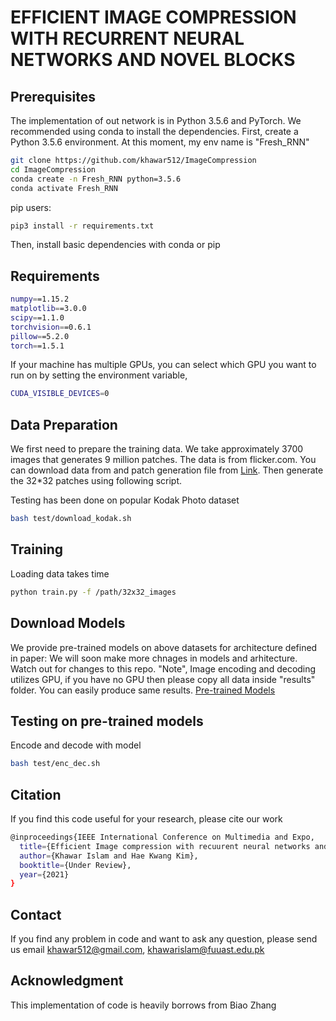 # EFFICIENT IMAGE COMPRESSION WITH RECURRENT NEURAL NETWORKS AND NOVEL BLOCKS



## Prerequisites
The implementation of out network is in Python 3.5.6 and PyTorch. We recommended using conda to install the dependencies. First, create a Python 3.5.6 environment. At this moment, my env name is "Fresh_RNN"

```bash
git clone https://github.com/khawar512/ImageCompression
cd ImageCompression
conda create -n Fresh_RNN python=3.5.6    
conda activate Fresh_RNN
```
pip users:

```bash
pip3 install -r requirements.txt
```

Then, install basic dependencies with conda or pip

## Requirements

```bash
numpy==1.15.2
matplotlib==3.0.0
scipy==1.1.0
torchvision==0.6.1
pillow==5.2.0
torch==1.5.1
```
If your machine has multiple GPUs, you can select which GPU you want to run on by setting the environment variable, 

```bash
CUDA_VISIBLE_DEVICES=0
```

## Data Preparation
We first need to prepare the training data. We take approximately 3700 images that generates 9 million patches. The data is from flicker.com. You can download data from and patch generation file from [Link](https://github.com/liujiaheng/CompressionData). Then generate the 32*32 patches using following script.

Testing has been done on popular Kodak Photo dataset
```bash
bash test/download_kodak.sh
```
## Training
Loading data takes time
```bash
python train.py -f /path/32x32_images
```
## Download Models
We provide pre-trained models on above datasets for architecture defined in paper: We will soon make more chnages in models and arhitecture. Watch out for changes to this repo. "Note", Image encoding and decoding utilizes GPU, if you have no GPU then please copy all data inside "results" folder. You can easily produce same results. 
[Pre-trained Models](https://drive.google.com/drive/u/1/folders/1M5df3rNMS1EIEfsvm1C7PitthNZA4Hmw)

## Testing on pre-trained models
Encode and decode with model
```bash
bash test/enc_dec.sh
```

## Citation
If you find this code useful for your research, please cite our work

```bash
@inproceedings{IEEE International Conference on Multimedia and Expo,
  title={Efficient Image compression with recuurent neural networks and novel blocks},
  author={Khawar Islam and Hae Kwang Kim},
  booktitle={Under Review},
  year={2021}
}
```
## Contact
If you find any problem in code and want to ask any question, please send us email
khawar512@gmail.com, khawarislam@fuuast.edu.pk

## Acknowledgment
This implementation of code is heavily borrows from Biao Zhang
